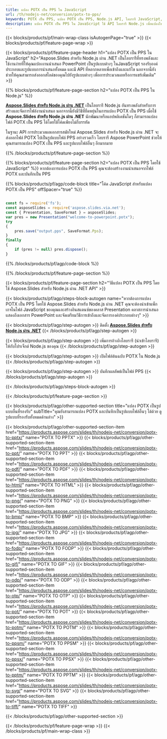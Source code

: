 ```yaml
---
title: แปลง POTX เป็น PPS ใน JavaScript
url: /th/nodejs-net/conversion/potx-to-pps/
keywords: POTX เป็น PPS, แปลง POTX เป็น PPS, Node.js API, ไลบรารี JavaScript, POTX, PPS
description: แปลง POTX เป็น PPS ใน JavaScript ใช้ API ไลบรารี Node.js เพื่อแปลงไฟล์ POTX เป็น PPS
---
```


{{< blocks/products/pf/main-wrap-class isAutogenPage="true" >}}
{{< blocks/products/pf/feature-page-wrap >}}

{{< blocks/products/pf/feature-page-header h1="แปลง POTX เป็น PPS ใน JavaScript" h2="Aspose.Slides สำหรับ Node.js ผ่าน .NET เป็นไลบรารีที่ทรงพลังและใช้งานง่ายที่ให้คุณแปลงงานนำเสนอ PowerPoint เป็นรูปแบบต่างๆ ใน ​​JavaScript รองรับองค์ประกอบและรูปแบบการนำเสนอทั้งหมด และมี API ที่หลากหลายเพื่อเข้าถึงและแก้ไข นอกจากนี้ยังช่วยให้คุณสามารถส่งออกสไลด์ของคุณไปยังรูปแบบต่างๆ เพื่อการประมวลผลหรือการแชร์เพิ่มเติม" >}}

{{% blocks/products/pf/feature-page-section h2="แปลง POTX เป็น PPS ใน Node.js" %}}

[**Aspose.Slides สำหรับ Node.js ผ่าน .NET**](https://products.aspose.com/slides/th/nodejs-net/) เป็นไลบรารี Node.js อันทรงพลังสำหรับการสร้างและจัดการไฟล์งานนำเสนอ นอกจากนี้ยังมีวิธีที่ยืดหยุ่นในการแปลง POTX เป็น PPS เมื่อใช้ **Aspose.Slides สำหรับ Node.js ผ่าน .NET** นักพัฒนาหรือแอปพลิเคชันใดๆ ก็สามารถแปลงไฟล์ POTX เป็น PPS ได้โดยใช้โค้ดเพียงไม่กี่บรรทัด

ในฐานะ API การประมวลผลเอกสารสมัยใหม่ Aspose.Slides สำหรับ Node.js ผ่าน .NET จะส่งออกไฟล์ POTX ไปเป็นรูปแบบไฟล์ PPS อย่างรวดเร็ว ไลบรารี Aspose PowerPoint ช่วยให้คุณสามารถแปลง POTX เป็น PPS และรูปแบบไฟล์อื่นๆ อีกมากมาย

{{% /blocks/products/pf/feature-page-section %}}

{{% blocks/products/pf/feature-page-section  h2="แปลง POTX เป็น PPS โดยใช้ JavaScript" %}}
หากต้องการแปลง POTX เป็น PPS คุณจะต้องสร้างงานนำเสนอจากไฟล์ POTX และบันทึกเป็น PPS

{{% blocks/products/pf/agp/code-block title="โค้ด JavaScript สำหรับแปลง POTX เป็น PPS" offSpacer="true" %}}

```javascript

const fs = require('fs');
const asposeSlides = require('aspose.slides.via.net');
const { Presentation, SaveFormat } = asposeSlides;
var pres = new Presentation("welcome-to-powerpoint.potx");
try
{
    pres.save("output.pps", SaveFormat.Pps);
}
finally
{
    if (pres != null) pres.dispose();
}
```


{{% /blocks/products/pf/agp/code-block %}}

{{% /blocks/products/pf/feature-page-section %}}

{{< blocks/products/pf/feature-page-section  h2="วิธีแปลง POTX เป็น PPS โดยใช้ Aspose.Slides สำหรับ Node.js ผ่าน .NET API" >}}

{{< blocks/products/pf/agp/steps-block-autogen name="หากต้องการแปลง POTX เป็น PPS โดยใช้ Aspose.Slides สำหรับ Node.js ผ่าน .NET คุณจะต้องนำเข้าแพ็กเกจในไฟล์ JavaScript ของคุณและสร้างอินสแตนซ์ของคลาส Presentation คลาสการนำเสนอแสดงถึงเอกสาร PowerPoint และจัดเตรียมวิธีการเข้าถึงและจัดการองค์ประกอบต่างๆ" >}}

{{< blocks/products/pf/agp/step-autogen >}}
ติดตั้ง [**Aspose.Slides สำหรับ Node.js ผ่าน .NET**](https://products.aspose.com/slides/th/nodejs-net/)
{{< /blocks/products/pf/agp/step-autogen >}}

{{< blocks/products/pf/agp/step-autogen >}}
เพิ่มการอ้างอิงไลบรารี (นำเข้าไลบรารี) ให้กับโปรเจ็กต์ Node.js ของคุณ
{{< /blocks/products/pf/agp/step-autogen >}}

{{< blocks/products/pf/agp/step-autogen >}}
เปิดไฟล์ต้นฉบับ POTX ใน Node.js
{{< /blocks/products/pf/agp/step-autogen >}}

{{< blocks/products/pf/agp/step-autogen >}}
บันทึกผลลัพธ์เป็นไฟล์ PPS
{{< /blocks/products/pf/agp/step-autogen >}}

{{< /blocks/products/pf/agp/steps-block-autogen >}}

{{< /blocks/products/pf/feature-page-section >}}

{{< blocks/products/pf/agp/other-supported-section title="แปลง POTX เป็นรูปแบบอื่นที่รองรับ" subTitle="คุณยังสามารถแปลง POTX และบันทึกเป็นรูปแบบไฟล์อื่นๆ ได้ด้วย ดูรูปแบบที่รองรับทั้งหมดด้านล่าง" >}}

{{< blocks/products/pf/agp/other-supported-section-item href="https://products.aspose.com/slides/th/nodejs-net/conversion/potx-to-pptx/" name="POTX TO PPTX" >}}
{{< blocks/products/pf/agp/other-supported-section-item href="https://products.aspose.com/slides/th/nodejs-net/conversion/potx-to-ppt/" name="POTX TO PPT" >}}
{{< blocks/products/pf/agp/other-supported-section-item href="https://products.aspose.com/slides/th/nodejs-net/conversion/potx-to-pdf/" name="POTX TO PDF" >}}
{{< blocks/products/pf/agp/other-supported-section-item href="https://products.aspose.com/slides/th/nodejs-net/conversion/potx-to-html/" name="POTX TO HTML" >}}
{{< blocks/products/pf/agp/other-supported-section-item href="https://products.aspose.com/slides/th/nodejs-net/conversion/potx-to-png/" name="POTX TO PNG" >}}
{{< blocks/products/pf/agp/other-supported-section-item href="https://products.aspose.com/slides/th/nodejs-net/conversion/potx-to-bmp/" name="POTX TO BMP" >}}
{{< blocks/products/pf/agp/other-supported-section-item href="https://products.aspose.com/slides/th/nodejs-net/conversion/potx-to-jpg/" name="POTX TO JPG" >}}
{{< blocks/products/pf/agp/other-supported-section-item href="https://products.aspose.com/slides/th/nodejs-net/conversion/potx-to-fodp/" name="POTX TO FODP" >}}
{{< blocks/products/pf/agp/other-supported-section-item href="https://products.aspose.com/slides/th/nodejs-net/conversion/potx-to-gif/" name="POTX TO GIF" >}}
{{< blocks/products/pf/agp/other-supported-section-item href="https://products.aspose.com/slides/th/nodejs-net/conversion/potx-to-odp/" name="POTX TO ODP" >}}
{{< blocks/products/pf/agp/other-supported-section-item href="https://products.aspose.com/slides/th/nodejs-net/conversion/potx-to-otp/" name="POTX TO OTP" >}}
{{< blocks/products/pf/agp/other-supported-section-item href="https://products.aspose.com/slides/th/nodejs-net/conversion/potx-to-pot/" name="POTX TO POT" >}}
{{< blocks/products/pf/agp/other-supported-section-item href="https://products.aspose.com/slides/th/nodejs-net/conversion/potx-to-potm/" name="POTX TO POTM" >}}
{{< blocks/products/pf/agp/other-supported-section-item href="https://products.aspose.com/slides/th/nodejs-net/conversion/potx-to-ppsm/" name="POTX TO PPSM" >}}
{{< blocks/products/pf/agp/other-supported-section-item href="https://products.aspose.com/slides/th/nodejs-net/conversion/potx-to-ppsx/" name="POTX TO PPSX" >}}
{{< blocks/products/pf/agp/other-supported-section-item href="https://products.aspose.com/slides/th/nodejs-net/conversion/potx-to-pptm/" name="POTX TO PPTM" >}}
{{< blocks/products/pf/agp/other-supported-section-item href="https://products.aspose.com/slides/th/nodejs-net/conversion/potx-to-svg/" name="POTX TO SVG" >}}
{{< blocks/products/pf/agp/other-supported-section-item href="https://products.aspose.com/slides/th/nodejs-net/conversion/potx-to-tiff/" name="POTX TO TIFF" >}}


{{< /blocks/products/pf/agp/other-supported-section >}}

{{< /blocks/products/pf/feature-page-wrap >}}
{{< /blocks/products/pf/main-wrap-class >}}